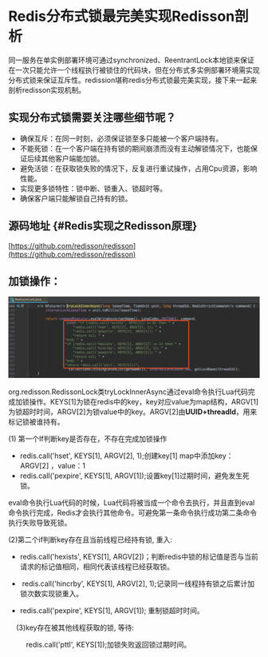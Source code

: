 # Redis分布式锁最完美实现Redisson剖析

同一服务在单实例部署环境可通过synchronized、ReentrantLock本地锁来保证在一次只能允许一个线程执行被锁住的代码块，但在分布式多实例部署环境需实现分布式锁来保证互斥性。redission堪称redis分布式锁最完美实现，接下来一起来剖析redisson实现机制。

## 实现分布式锁需要关注哪些细节呢？

* 确保互斥：在同一时刻，必须保证锁至多只能被一个客户端持有。
* 不能死锁：在一个客户端在持有锁的期间崩溃而没有主动解锁情况下，也能保证后续其他客户端能加锁。
* 避免活锁：在获取锁失败的情况下，反复进行重试操作，占用Cpu资源，影响性能。
* 实现更多锁特性：锁中断、锁重入、锁超时等。
* 确保客户端只能解锁自己持有的锁。

## 源码地址 {#Redis实现之Redisson原理}

[https://github.com/redisson/redisson](https://github.com/redisson/redisson)

## 加锁操作：

![](/assets/redission-1.png)

org.redisson.RedissonLock类tryLockInnerAsync通过eval命令执行Lua代码完成加锁操作。KEYS\[1\]为锁在redis中的key，key对应value为map结构，ARGV\[1\]为锁超时时间，ARGV\[2\]为锁value中的key。ARGV\[2\]由**UUID+threadId** ，用来标记锁被谁持有。

\(1\) 第一个If判断key是否存在，不存在完成加锁操作

* redis.call\('hset', KEYS\[1\], ARGV\[2\], 1\);创建key\[1\] map中添加key：ARGV\[2\] ，value：1
* redis.call\('pexpire', KEYS\[1\], ARGV\[1\]\);设置key\[1\]过期时间，避免发生死锁。

eval命令执行Lua代码的时候，Lua代码将被当成一个命令去执行，并且直到eval命令执行完成，Redis才会执行其他命令。可避免第一条命令执行成功第二条命令执行失败导致死锁。

\(2\)第二个if判断key存在且当前线程已经持有锁, 重入:

* redis.call\('hexists', KEYS\[1\], ARGV\[2\]\)；判断redis中锁的标记值是否与当前请求的标记值相同，相同代表该线程已经获取锁。

*  redis.call\('hincrby', KEYS\[1\], ARGV\[2\], 1\);记录同一线程持有锁之后累计加锁次数实现锁重入。
* redis.call\('pexpire', KEYS\[1\], ARGV\[1\]\); 重制锁超时时间。

    \(3\)key存在被其他线程获取的锁, 等待:

         redis.call\('pttl', KEYS\[1\]\);加锁失败返回锁过期时间。



